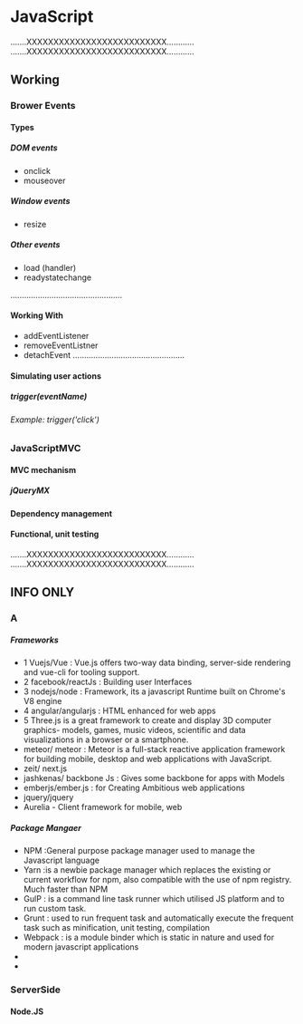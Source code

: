 # JavaScript

.......XXXXXXXXXXXXXXXXXXXXXXXXXX............
.......XXXXXXXXXXXXXXXXXXXXXXXXXX............
## Working

### Brower Events
#### Types
##### DOM events
- onclick
- mouseover
##### Window events
- resize

##### Other events
- load (handler)
- readystatechange

.................................................

#### Working With
- addEventListener
- removeEventListner
- detachEvent
.................................................

#### Simulating user actions
##### trigger(eventName)
###### Example: trigger('click')


### JavaScriptMVC
#### MVC mechanism
##### jQueryMX

#### Dependency management

#### Functional, unit testing

.......XXXXXXXXXXXXXXXXXXXXXXXXXX............
.......XXXXXXXXXXXXXXXXXXXXXXXXXX............

## INFO ONLY
### A
##### Frameworks
-  1 Vuejs/Vue : Vue.js offers two-way data binding, server-side rendering and vue-cli for tooling support.
- 2 facebook/reactJs : Building user Interfaces
- 3 nodejs/node : Framework, its a javascript Runtime built on Chrome's V8 engine
- 4 angular/angularjs : HTML enhanced for web apps 
- 5 Three.js is a great framework to create and display 3D computer graphics- models, games, music videos, scientific and data visualizations in a browser or a smartphone.
- meteor/ meteor : Meteor is a full-stack reactive application framework for building mobile, desktop and web applications with JavaScript.
- zeit/ next.js
- jashkenas/ backbone Js : Gives some backbone for apps with Models
- emberjs/ember.js : for Creating Ambitious web applications
- jquery/jquery
- Aurelia - Client framework for mobile, web

##### Package Mangaer
- NPM :General purpose package manager used to manage the Javascript language
- Yarn :is a newbie package manager which replaces the existing or current workflow for npm, also compatible with the use of npm registry. Much faster than NPM
- GulP : is a command line task runner which utilised JS platform and to run custom task.
- Grunt : used to run frequent task and automatically execute the frequent task such as minification, unit testing, compilation
- Webpack : is a module binder which is static in nature and used for modern javascript applications
- 
- 


### ServerSide 
#### Node.JS

##### 
##### 
##### 

###### 
###### 
######  